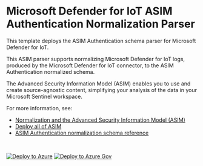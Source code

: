 # Microsoft Defender for IoT ASIM Authentication Normalization Parser

This template deploys the ASIM Authentication schema parser for Microsoft Defender for IoT.

This ASIM parser supports normalizing Microsoft Defender for IoT logs, produced by the Microsoft Defender for IoT connector, to the ASIM Authentication normalized schema.


The Advanced Security Information Model (ASIM) enables you to use and create source-agnostic content, simplifying your analysis of the data in your Microsoft Sentinel workspace.

For more information, see:

- [Normalization and the Advanced Security Information Model (ASIM)](https://aka.ms/AboutASIM)
- [Deploy all of ASIM](https://aka.ms/DeployASIM)
- [ASIM Authentication normalization schema reference](https://aka.ms/ASimAuthenticationDoc)

<br>

[![Deploy to Azure](https://aka.ms/deploytoazurebutton)](https://portal.azure.com/#create/Microsoft.Template/uri/https%3A%2F%2Fraw.githubusercontent.com%2FAzure%2FAzure-Sentinel%2Fmaster%2FParsers%2FASimAuthentication%2FARM%2FvimAuthenticationMicrosoftMD4IoT%2FvimAuthenticationMicrosoftMD4IoT.json) [![Deploy to Azure Gov](https://aka.ms/deploytoazuregovbutton)](https://portal.azure.us/#create/Microsoft.Template/uri/https%3A%2F%2Fraw.githubusercontent.com%2FAzure%2FAzure-Sentinel%2Fmaster%2FParsers%2FASimAuthentication%2FARM%2FvimAuthenticationMicrosoftMD4IoT%2FvimAuthenticationMicrosoftMD4IoT.json)